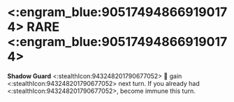 # <:engram_blue:905174948669190174> RARE <:engram_blue:905174948669190174>

**Shadow Guard** <:stealthIcon:943248201790677052> 🔀 gain <:stealthIcon:943248201790677052> next turn. If you already had <:stealthIcon:943248201790677052>, become immune this turn.
